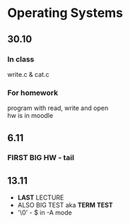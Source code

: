 # Operating Systems
## 30.10
### In class
write.c & cat.c
### For homework
program with read, write and open <br>
hw is in moodle
## 6.11 
### FIRST BIG HW - tail
## 13.11
* __LAST__ LECTURE
* ALSO BIG TEST aka __TERM TEST__
* '\0' - $ in -A mode  
